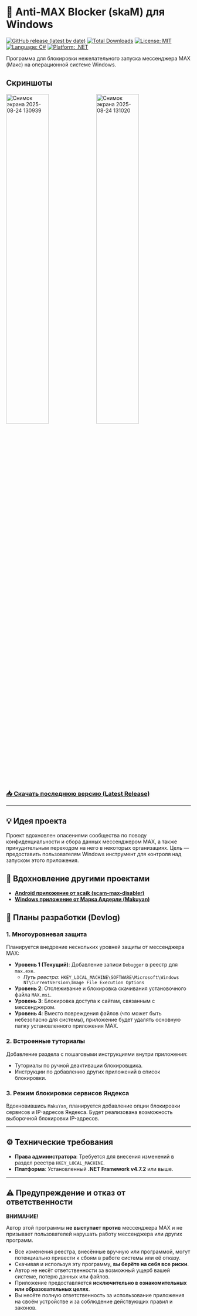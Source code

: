 # 🛑 Anti-MAX Blocker (skaM) для Windows

[![GitHub release (latest by date)](https://img.shields.io/github/v/release/kroshidanielstudio/skaM-max-blocker-windows)](https://github.com/kroshidanielstudio/skaM-max-blocker-windows/releases/latest)
[![Total Downloads](https://img.shields.io/github/downloads/kroshidanielstudio/skaM-max-blocker-windows/total)](https://github.com/kroshidanielstudio/skaM-max-blocker-windows/releases)
[![License: MIT](https://img.shields.io/badge/License-MIT-yellow.svg)](https://opensource.org/licenses/MIT)
[![Language: C#](https://img.shields.io/badge/Language-C%23-blue.svg)](https://docs.microsoft.com/en-us/dotnet/csharp/)
[![Platform: .NET](https://img.shields.io/badge/Platform-.NET-purple.svg)](https://dotnet.microsoft.com/)

Программа для блокировки нежелательного запуска мессенджера MAX (Макс) на операционной системе Windows.

## Скриншоты

<p>
  <img src="https://github.com/user-attachments/assets/76f6fc8e-a698-4d0f-8ecb-4b9c86625e58" alt="Снимок экрана 2025-08-24 130939" width="48%" />
  <img src="https://github.com/user-attachments/assets/a5bd9ed6-edeb-4e85-abca-cebc238369c6" alt="Снимок экрана 2025-08-24 131020" width="48%" />
</p>

### [📥 Скачать последнюю версию (Latest Release)](https://github.com/kroshidanielstudio/skaM-max-blocker-windows/releases/latest)

---

## 💡 Идея проекта

Проект вдохновлен опасениями сообщества по поводу конфиденциальности и сбора данных мессенджером MAX, а также принудительным переходом на него в некоторых организациях. Цель — предоставить пользователям Windows инструмент для контроля над запуском этого приложения.

## 🤝 Вдохновление другими проектами

* **[Android приложение от scaik (scam-max-disabler)](https://github.com/scaik/scam-max-disabler)**
* **[Windows приложение от Марка Аддерли (Makuyan)](https://adderly.top/makuyan)**

## 🚀 Планы разработки (Devlog)

### 1. Многоуровневая защита
Планируется внедрение нескольких уровней защиты от мессенджера MAX:

* **Уровень 1 (Текущий)**: Добавление записи `Debugger` в реестр для `max.exe`.
    * *Путь реестра*: `HKEY_LOCAL_MACHINE\SOFTWARE\Microsoft\Windows NT\CurrentVersion\Image File Execution Options`
* **Уровень 2**: Отслеживание и блокировка скачивания установочного файла `MAX.msi`.
* **Уровень 3**: Блокировка доступа к сайтам, связанным с мессенджером.
* **Уровень 4**: Вместо повреждения файлов (что может быть небезопасно для системы), приложение будет удалять основную папку установленного приложения MAX.

### 2. Встроенные туториалы
Добавление раздела с пошаговыми инструкциями внутри приложения:
* Туториалы по ручной деактивации блокировщика.
* Инструкции по добавлению других приложений в список блокировки.

### 3. Режим блокировки сервисов Яндекса
Вдохновившись `MakuYan`, планируется добавление опции блокировки сервисов и IP-адресов Яндекса. Будет реализована возможность выборочной блокировки IP-адресов.

---

## ⚙️ Технические требования

* **Права администратора**: Требуется для внесения изменений в раздел реестра `HKEY_LOCAL_MACHINE`.
* **Платформа**: Установленный **.NET Framework v4.7.2** или выше.

---

## ⚠️ Предупреждение и отказ от ответственности

**ВНИМАНИЕ!**

Автор этой программы **не выступает против** мессенджера MAX и не призывает пользователей нарушать работу мессенджера или других программ.

* Все изменения реестра, внесённые вручную или программой, могут потенциально привести к сбоям в работе системы или её отказу.
* Скачивая и используя эту программу, **вы берёте на себя все риски**.
* Автор не несёт ответственности за возможный ущерб вашей системе, потерю данных или файлов.
* Приложение предоставляется **исключительно в ознакомительных или образовательных целях**.
* Вы несёте полную ответственность за использование приложения на своём устройстве и за соблюдение действующих правил и законов.
